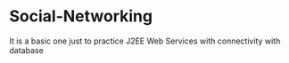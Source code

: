 # Social-Networking
It is a basic one just to practice J2EE Web Services with connectivity with database 
